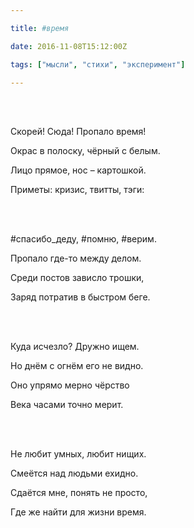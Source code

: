 ```yaml
---

title: #время

date: 2016-11-08T15:12:00Z

tags: ["мысли", "стихи", "эксперимент"]

---
```


<br/><br/>

Скорей! Сюда! Пропало время! 

Окрас в полоску, чёрный с белым. 

Лицо прямое, нос – картошкой. 

Приметы: кризис, твитты, тэги: 

<br/><br/>

#спасибо_деду, #помню, #верим. 

Пропало где-то между делом. 

Среди постов зависло трошки, 

Заряд потратив в быстром беге. 

<br/><br/>

Куда исчезло? Дружно ищем. 

Но днём с огнём его не видно. 

Оно упрямо мерно чёрство 

Века часами точно мерит. 

<br/><br/>

Не любит умных, любит нищих. 

Смеётся над людьми ехидно. 

Сдаётся мне, понять не просто, 

Где же найти для жизни время.